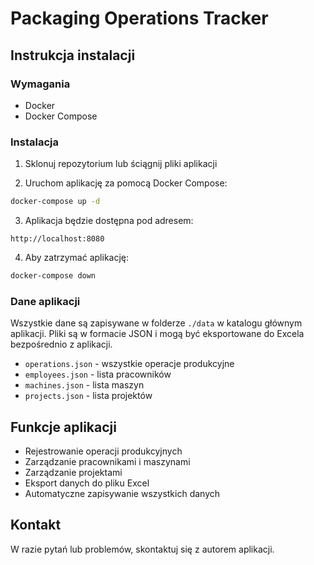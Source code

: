 
# Packaging Operations Tracker

## Instrukcja instalacji

### Wymagania
- Docker
- Docker Compose

### Instalacja

1. Sklonuj repozytorium lub ściągnij pliki aplikacji

2. Uruchom aplikację za pomocą Docker Compose:
```sh
docker-compose up -d
```

3. Aplikacja będzie dostępna pod adresem:
```
http://localhost:8080
```

4. Aby zatrzymać aplikację:
```sh
docker-compose down
```

### Dane aplikacji

Wszystkie dane są zapisywane w folderze `./data` w katalogu głównym aplikacji. Pliki są w formacie JSON i mogą być eksportowane do Excela bezpośrednio z aplikacji.

- `operations.json` - wszystkie operacje produkcyjne
- `employees.json` - lista pracowników
- `machines.json` - lista maszyn
- `projects.json` - lista projektów

## Funkcje aplikacji

- Rejestrowanie operacji produkcyjnych
- Zarządzanie pracownikami i maszynami
- Zarządzanie projektami
- Eksport danych do pliku Excel
- Automatyczne zapisywanie wszystkich danych

## Kontakt

W razie pytań lub problemów, skontaktuj się z autorem aplikacji.
